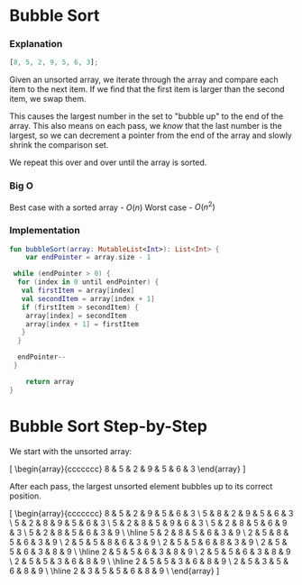 # Bubble Sort

### Explanation

```javascript
[8, 5, 2, 9, 5, 6, 3];
```

Given an unsorted array, we iterate through the array and compare each item to the next item. If we find that the first item is larger than the second item, we swap them.

This causes the largest number in the set to "bubble up" to the end of the array. This also means on each pass, we _know_ that the last number is the largest, so we can decrement a pointer from the end of the array and slowly shrink the comparison set.

We repeat this over and over until the array is sorted.

### Big O

Best case with a sorted array - $O(n)$
Worst case - $O(n^2)$

### Implementation

```kotlin
fun bubbleSort(array: MutableList<Int>): List<Int> {
    var endPointer = array.size - 1

 while (endPointer > 0) {
  for (index in 0 until endPointer) {
   val firstItem = array[index]
   val secondItem = array[index + 1]
   if (firstItem > secondItem) {
    array[index] = secondItem
    array[index + 1] = firstItem
   }
  }

  endPointer--
 }

    return array
}
```

# Bubble Sort Step-by-Step

We start with the unsorted array:

\[
\begin{array}{ccccccc}
8 & 5 & 2 & 9 & 5 & 6 & 3
\end{array}
\]

After each pass, the largest unsorted element bubbles up to its correct position.

\[
\begin{array}{ccccccc}
8  & 5  & 2  & 9  & 5  & 6  & 3  \\
5  & 8  & 2  & 9  & 5  & 6  & 3  \\
5  & 2  & 8  & 9  & 5  & 6  & 3  \\
5  & 2  & 8  & 5  & 9  & 6  & 3  \\
5  & 2  & 8  & 5  & 6  & 9  & 3  \\
5  & 2  & 8  & 5  & 6  & 3  & 9  \\
\hline
5  & 2  & 8  & 5  & 6  & 3  & 9  \\
2  & 5  & 8  & 5  & 6  & 3  & 9  \\
2  & 5  & 5  & 8  & 6  & 3  & 9  \\
2  & 5  & 5  & 6  & 8  & 3  & 9  \\
2  & 5  & 5  & 6  & 3  & 8  & 9  \\
\hline
2  & 5  & 5  & 6  & 3  & 8  & 9  \\
2  & 5  & 5  & 6  & 3  & 8  & 9  \\
2  & 5  & 5  & 3  & 6  & 8  & 9  \\
\hline
2  & 5  & 5  & 3  & 6  & 8  & 9  \\
2  & 5  & 3  & 5  & 6  & 8  & 9  \\
\hline
2  & 3  & 5  & 5  & 6  & 8  & 9  \\
\end{array}
\]

